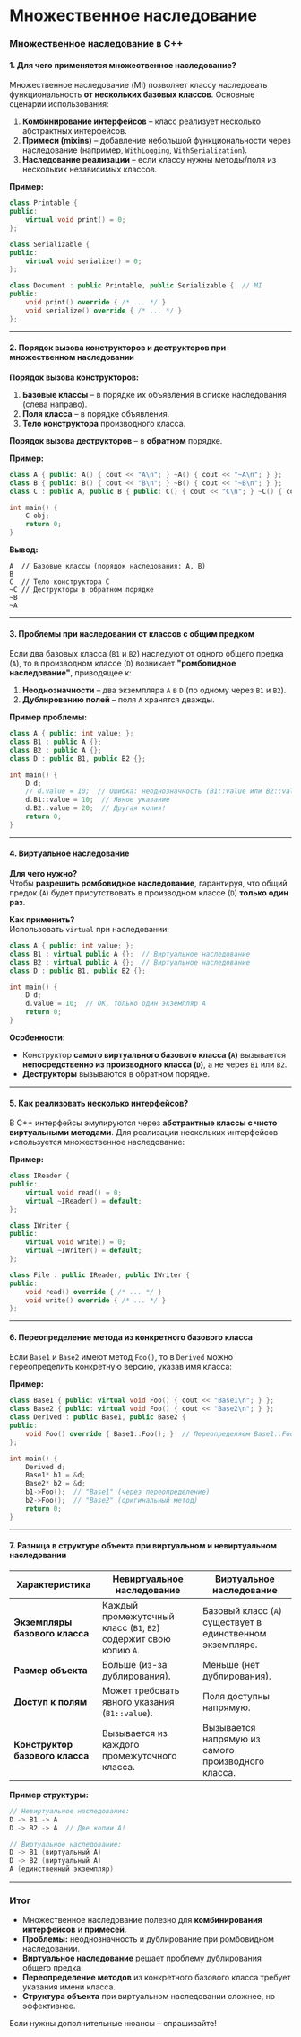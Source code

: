 # Множественное наследование

### **Множественное наследование в C++**

#### **1. Для чего применяется множественное наследование?**
Множественное наследование (MI) позволяет классу наследовать функциональность **от нескольких базовых классов**. Основные сценарии использования:
1. **Комбинирование интерфейсов** – класс реализует несколько абстрактных интерфейсов.
2. **Примеси (mixins)** – добавление небольшой функциональности через наследование (например, `WithLogging`, `WithSerialization`).
3. **Наследование реализации** – если классу нужны методы/поля из нескольких независимых классов.

**Пример:**
```c++
class Printable {
public:
    virtual void print() = 0;
};

class Serializable {
public:
    virtual void serialize() = 0;
};

class Document : public Printable, public Serializable {  // MI
public:
    void print() override { /* ... */ }
    void serialize() override { /* ... */ }
};
```

---

#### **2. Порядок вызова конструкторов и деструкторов при множественном наследовании**
**Порядок вызова конструкторов:**
1. **Базовые классы** – в порядке их объявления в списке наследования (слева направо).
2. **Поля класса** – в порядке объявления.
3. **Тело конструктора** производного класса.

**Порядок вызова деструкторов** – в **обратном** порядке.

**Пример:**
```c++
class A { public: A() { cout << "A\n"; } ~A() { cout << "~A\n"; } };
class B { public: B() { cout << "B\n"; } ~B() { cout << "~B\n"; } };
class C : public A, public B { public: C() { cout << "C\n"; } ~C() { cout << "~C\n"; } };

int main() {
    C obj;
    return 0;
}
```
**Вывод:**
```
A  // Базовые классы (порядок наследования: A, B)
B  
C  // Тело конструктора C
~C // Деструкторы в обратном порядке
~B
~A
```

---

#### **3. Проблемы при наследовании от классов с общим предком**
Если два базовых класса (`B1` и `B2`) наследуют от одного общего предка (`A`), то в производном классе (`D`) возникает **"ромбовидное наследование"**, приводящее к:
1. **Неоднозначности** – два экземпляра `A` в `D` (по одному через `B1` и `B2`).
2. **Дублированию полей** – поля `A` хранятся дважды.

**Пример проблемы:**
```c++
class A { public: int value; };
class B1 : public A {};
class B2 : public A {};
class D : public B1, public B2 {};

int main() {
    D d;
    // d.value = 10;  // Ошибка: неоднозначность (B1::value или B2::value?)
    d.B1::value = 10;  // Явное указание
    d.B2::value = 20;  // Другая копия!
    return 0;
}
```

---

#### **4. Виртуальное наследование**
**Для чего нужно?**  
Чтобы **разрешить ромбовидное наследование**, гарантируя, что общий предок (`A`) будет присутствовать в производном классе (`D`) **только один раз**.

**Как применить?**  
Использовать `virtual` при наследовании:
```c++
class A { public: int value; };
class B1 : virtual public A {};  // Виртуальное наследование
class B2 : virtual public A {};  // Виртуальное наследование
class D : public B1, public B2 {};

int main() {
    D d;
    d.value = 10;  // OK, только один экземпляр A
    return 0;
}
```

**Особенности:**
- Конструктор **самого виртуального базового класса (`A`)** вызывается **непосредственно из производного класса (`D`)**, а не через `B1` или `B2`.
- **Деструкторы** вызываются в обратном порядке.

---

#### **5. Как реализовать несколько интерфейсов?**
В C++ интерфейсы эмулируются через **абстрактные классы с чисто виртуальными методами**. Для реализации нескольких интерфейсов используется множественное наследование:

**Пример:**
```c++
class IReader {
public:
    virtual void read() = 0;
    virtual ~IReader() = default;
};

class IWriter {
public:
    virtual void write() = 0;
    virtual ~IWriter() = default;
};

class File : public IReader, public IWriter {
public:
    void read() override { /* ... */ }
    void write() override { /* ... */ }
};
```

---

#### **6. Переопределение метода из конкретного базового класса**
Если `Base1` и `Base2` имеют метод `Foo()`, то в `Derived` можно переопределить конкретную версию, указав имя класса:

**Пример:**
```c++
class Base1 { public: virtual void Foo() { cout << "Base1\n"; } };
class Base2 { public: virtual void Foo() { cout << "Base2\n"; } };
class Derived : public Base1, public Base2 {
public:
    void Foo() override { Base1::Foo(); }  // Переопределяем Base1::Foo()
};

int main() {
    Derived d;
    Base1* b1 = &d;
    Base2* b2 = &d;
    b1->Foo();  // "Base1" (через переопределение)
    b2->Foo();  // "Base2" (оригинальный метод)
    return 0;
}
```

---

#### **7. Разница в структуре объекта при виртуальном и невиртуальном наследовании**
| Характеристика | Невиртуальное наследование | Виртуальное наследование |
|---------------|---------------------------|--------------------------|
| **Экземпляры базового класса** | Каждый промежуточный класс (`B1`, `B2`) содержит свою копию `A`. | Базовый класс (`A`) существует в единственном экземпляре. |
| **Размер объекта** | Больше (из-за дублирования). | Меньше (нет дублирования). |
| **Доступ к полям** | Может требовать явного указания (`B1::value`). | Поля доступны напрямую. |
| **Конструктор базового класса** | Вызывается из каждого промежуточного класса. | Вызывается напрямую из самого производного класса. |

**Пример структуры:**
```c++
// Невиртуальное наследование:
D -> B1 -> A
D -> B2 -> A  // Две копии A!

// Виртуальное наследование:
D -> B1 (виртуальный A)
D -> B2 (виртуальный A)
A (единственный экземпляр)
```

---

### **Итог**
- Множественное наследование полезно для **комбинирования интерфейсов** и **примесей**.
- **Проблемы:** неоднозначность и дублирование при ромбовидном наследовании.
- **Виртуальное наследование** решает проблему дублирования общего предка.
- **Переопределение методов** из конкретного базового класса требует указания имени класса.
- **Структура объекта** при виртуальном наследовании сложнее, но эффективнее.

Если нужны дополнительные нюансы – спрашивайте!